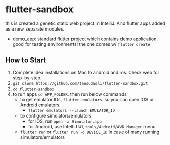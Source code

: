 # flutter-sandbox

this is created a genetic static web project in IntelliJ. And flutter apps added as a new separate modules.

- demo_app: standard flutter project which contains demo application. good for testing environments! the one comes w/ `flutter create`

## How to Start
1. Complete idea installations on Mac fo android and ios. Check web for step-by-step.
2. `git clone https://github.com/tansudasli/flutter-sandbox.git`
3. `cd flutter-sandbox`
4. to run apps `cd APP_FOLDER`. then run below commands
   - to get emulator IDs, `flutter emulators`. so you can open IOS or Android emulators.
     -  `flutter emulators --launch EMULATOR_ID`
   - to configure simulators/emulators
     - for IOS, run `open -a Simulator.app`
     - for Android, use IntelliJ **UI**, `tools/Android/AVD Manager` menu
   - `flutter run` or `flutter run -d DEVICE_ID` in case of many running simulators/emulators